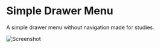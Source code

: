 # Simple Drawer Menu

A simple drawer menu without navigation made for studies.

![Screenshot](https://imgur.com/iWmTc5a)

